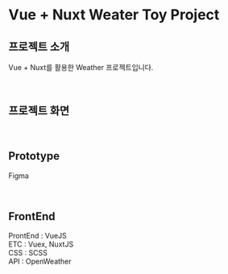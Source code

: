 # Vue + Nuxt Weater Toy Project



## 프로젝트 소개

Vue + Nuxt를 활용한 Weather 프로젝트입니다.

<br>

## 프로젝트 화면

<br>

## Prototype 

Figma

<br>

## FrontEnd

ProntEnd : VueJS <br>
ETC : Vuex, NuxtJS <br>
CSS : SCSS <br>
API : OpenWeather


